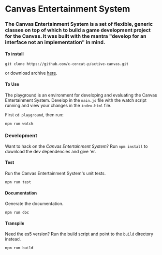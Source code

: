 Canvas Entertainment System
===========================

### The Canvas Entertainment System is a set of flexible, generic classes on top of which to build a game development project for the Canvas. It was built with the mantra "develop for an interface not an implementation" in mind.

#### To install

    git clone https://github.com/c-concat-p/active-canvas.git
    
or download archive [here](https://github.com/c-concat-p/spritewerk/archive/canvas-entertainment-system.zip).

#### To Use

The playground is an environment for developing and evaluating the Canvas Entertainment System. Develop in the ```main.js``` file with the watch script running and view your changes in the ```index.html``` file.

First ```cd playground```, then run:

    npm run watch

### Development

Want to hack on the *Canvas Entertainment System*? Run ```npm install``` to download the dev dependencies and give 'er.

#### Test

Run the Canvas Entertainment System's unit tests.

    npm run test

#### Documentation

Generate the documentation.

    npm run doc

#### Transpile

Need the es5 version? Run the build script and point to the ```build``` directory instead.

    npm run build
